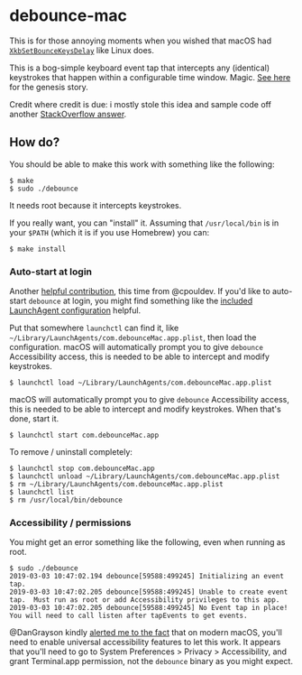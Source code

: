 # debounce-mac

This is for those annoying moments when you wished that macOS had
[`XkbSetBounceKeysDelay`](https://linux.die.net/man/3/xkbsetbouncekeysdelay)
like Linux does.

This is a bog-simple keyboard event tap that intercepts any
(identical) keystrokes that happen within a configurable time window.
Magic.  [See
here](https://apple.stackexchange.com/questions/246840/debounce-mechanical-keyboard-in-os-x)
for the genesis story.

Credit where credit is due: i mostly stole this idea and sample code
off another [StackOverflow
answer](https://stackoverflow.com/questions/19646108/modify-keydown-output).

## How do?

You should be able to make this work with something like the
following:

```ShellSession
$ make
$ sudo ./debounce
```

It needs root because it intercepts keystrokes.

If you really want, you can "install" it.  Assuming that
`/usr/local/bin` is in your `$PATH` (which it is if you use Homebrew)
you can:

```ShellSession
$ make install
```

### Auto-start at login

Another [helpful
contribution](https://github.com/toothbrush/debounce-mac/issues/2),
this time from @cpouldev.  If you'd like to auto-start `debounce` at
login, you might find something like the [included LaunchAgent
configuration](./com.debounceMac.app.plist) helpful.

Put that somewhere `launchctl` can find it, like
`~/Library/LaunchAgents/com.debounceMac.app.plist`, then load the
configuration.  macOS will automatically prompt you to give `debounce`
Accessibility access, this is needed to be able to intercept and
modify keystrokes.

```ShellSession
$ launchctl load ~/Library/LaunchAgents/com.debounceMac.app.plist
```

macOS will automatically prompt you to give `debounce` Accessibility
access, this is needed to be able to intercept and modify keystrokes.
When that's done, start it.

```ShellSession
$ launchctl start com.debounceMac.app
```

To remove / uninstall completely:

```ShellSession
$ launchctl stop com.debounceMac.app
$ launchctl unload ~/Library/LaunchAgents/com.debounceMac.app.plist
$ rm ~/Library/LaunchAgents/com.debounceMac.app.plist
$ launchctl list
$ rm /usr/local/bin/debounce
```

### Accessibility / permissions

You might get an error something like the following, even when running
as root.

```ShellSession
$ sudo ./debounce
2019-03-03 10:47:02.194 debounce[59588:499245] Initializing an event tap.
2019-03-03 10:47:02.205 debounce[59588:499245] Unable to create event tap.  Must run as root or add Accessibility privileges to this app.
2019-03-03 10:47:02.205 debounce[59588:499245] No Event tap in place!  You will need to call listen after tapEvents to get events.
```

@DanGrayson kindly [alerted me to the
fact](https://github.com/toothbrush/debounce-mac/issues/4) that on
modern macOS, you'll need to enable universal accessibility features
to let this work.  It appears that you'll need to go to System
Preferences > Privacy > Accessibility, and grant Terminal.app
permission, not the `debounce` binary as you might expect.
